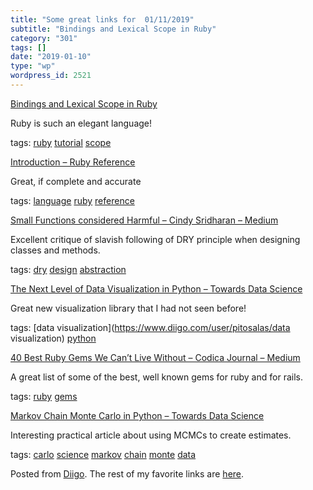 ```yaml
---
title: "Some great links for  01/11/2019"
subtitle: "Bindings and Lexical Scope in Ruby"
category: "301"
tags: []
date: "2019-01-10"
type: "wp"
wordpress_id: 2521
---
```

[Bindings and Lexical Scope in Ruby](https://blog.appsignal.com/2019/01/08/ruby-magic-bindings-and-lexical-scope.html) 

Ruby is such an elegant language!

 tags: [ruby](https://www.diigo.com/user/pitosalas/ruby) [tutorial](https://www.diigo.com/user/pitosalas/tutorial) [scope](https://www.diigo.com/user/pitosalas/scope)

 [Introduction – Ruby Reference](https://rubyreferences.github.io/rubyref/) 

Great, if complete and accurate 

 tags: [language](https://www.diigo.com/user/pitosalas/language) [ruby](https://www.diigo.com/user/pitosalas/ruby) [reference](https://www.diigo.com/user/pitosalas/reference)

 [Small Functions considered Harmful – Cindy Sridharan – Medium](https://medium.com/@copyconstruct/small-functions-considered-harmful-91035d316c29) 

Excellent critique of slavish following of DRY principle when designing classes and methods. 

 tags: [dry](https://www.diigo.com/user/pitosalas/dry) [design](https://www.diigo.com/user/pitosalas/design) [abstraction](https://www.diigo.com/user/pitosalas/abstraction)

 [The Next Level of Data Visualization in Python – Towards Data Science](https://towardsdatascience.com/the-next-level-of-data-visualization-in-python-dd6e99039d5e) 

Great new visualization library that I had not seen before!

 tags: [data visualization](https://www.diigo.com/user/pitosalas/data visualization) [python](https://www.diigo.com/user/pitosalas/python)

 [40 Best Ruby Gems We Can’t Live Without – Codica Journal – Medium](https://medium.com/codica/40-best-ruby-gems-we-cant-live-without-8ccf314fcd38) 

A great list of some of the best, well known gems for ruby and for rails. 

 tags: [ruby](https://www.diigo.com/user/pitosalas/ruby) [gems](https://www.diigo.com/user/pitosalas/gems)

 [Markov Chain Monte Carlo in Python – Towards Data Science](https://towardsdatascience.com/markov-chain-monte-carlo-in-python-44f7e609be98) 

Interesting practical article about using MCMCs to create estimates. 

 tags: [carlo](https://www.diigo.com/user/pitosalas/carlo) [science](https://www.diigo.com/user/pitosalas/science) [markov](https://www.diigo.com/user/pitosalas/markov) [chain](https://www.diigo.com/user/pitosalas/chain) [monte](https://www.diigo.com/user/pitosalas/monte) [data](https://www.diigo.com/user/pitosalas/data)

Posted from [Diigo](https://www.diigo.com). The rest of my favorite links are [here](https://www.diigo.com/user/pitosalas).